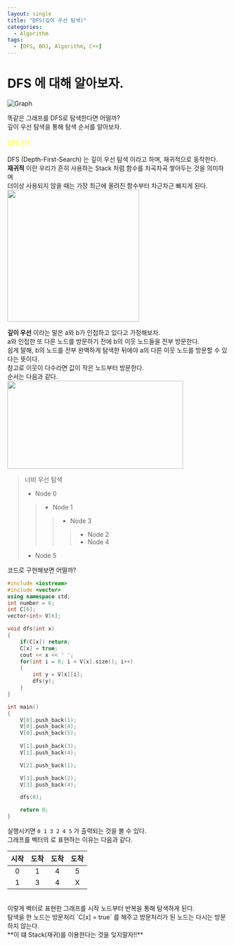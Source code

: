 ```yaml
---
layout: single
title: "DFS(깊이 우선 탐색)"
categories:
  - Algorithm
tags:
  - [DFS, BOJ, Algorithm, C++]
---
```


# DFS 에 대해 알아보자.
![Graph](https://user-images.githubusercontent.com/87271529/165806126-b230461d-8003-4a32-a27b-29fc230e8c51.png)<br>

똑같은 그래프를 DFS로 탐색한다면 어떨까? <br>
깊이 우선 탐색을 통해 탐색 순서를 알아보자.
<br><br>
<span style="color:yellow"> DFS 란? </span> 
<br><br>
DFS (Depth-First-Search) 는 깊이 우선 탐색 이라고 하며, 재귀적으로 동작한다. <br>
**재귀적** 이란 우리가 흔히 사용하는 Stack 처럼 함수를 차곡차곡 쌓아두는 것을 의미하며<br>
더이상 사용되지 않을 때는 가장 최근에 올려진 함수부터 차근차근 빠지게 된다. <br>
<img src="https://user-images.githubusercontent.com/87271529/166414666-b98c1ca6-cbe9-41f6-93bb-588d97c10e88.png" width="300" height="300"/>
<br>

**깊이 우선** 이라는 말은 a와 b가 인접하고 있다고 가정해보자. <br>
a와 인접한 또 다른 노드를 방문하기 전에 b의 이웃 노드들을 전부 방문한다.<br>
쉽게 말해, b의 노드를 전부 완벽하게 탐색한 뒤에야 a의 다른 이웃 노드를 방문할 수 있다는 뜻이다.<br>
참고로 이웃이 다수라면 값이 작은 노드부터 방문한다. <br>
순서는 다음과 같다. <br>
<img src="https://user-images.githubusercontent.com/87271529/165806126-b230461d-8003-4a32-a27b-29fc230e8c51.png" width="400" height="200"/>
> 너비 우선 탐색
>- Node 0
>>- Node 1
>>>- Node 3
>>>>- Node 2
>>>>- Node 4
>- Node 5

코드로 구현해보면 어떨까?
```c++
#include <iostream>
#include <vector>
using namespace std;
int number = 6;
int C[6]; 
vector<int> V[6]; 

void dfs(int x)
{
    if(C[x]) return;
    C[x] = true;
    cout << x << ' ';
    for(int i = 0; i < V[x].size(); i++)
    {
        int y = V[x][i];
        dfs(y);
    }
}

int main()
{
    V[0].push_back(1);
    V[0].push_back(4);
    V[0].push_back(5);
    
    V[1].push_back(3);
    V[1].push_back(4);

    V[2].push_back(1);

    V[3].push_back(2);
    V[3].push_back(4);

    dfs(0);

    return 0;
}
```
실행시키면 `0 1 3 2 4 5` 가 출력되는 것을 볼 수 있다. <br>
그래프를 벡터의 로 표현하는 이유는 다음과 같다. <br>

|시작|도착|도착|도착|
|:-:|:-:|:-:|:-:|
|0|1|4|5|
|1|3|4|X|

<br>
이렇게 벡터로 표현한 그래프를 시작 노드부터 반복을 통해 탐색하게 된다.<br>
탐색을 한 노드는 방문처리 `C[x] = true` 를 해주고 방문처리가 된 노드는 다시는 방문하지 않는다.<br>
**이 떄 Stack(재귀)를 이용한다는 것을 잊지말자!!**
